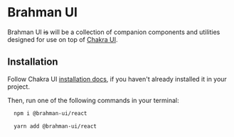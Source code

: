 # Brahman UI

Brahman UI ~~is~~ will be a collection of companion components and utilities designed for use on top of [Chakra UI](https://chakra-ui.com/).

## Installation

Follow Chakra UI [installation docs](https://chakra-ui.com/getting-started), if you haven't already installed it in your project.

Then, run one of the following commands in your terminal:

```bash
  npm i @brahman-ui/react
```

```bash
  yarn add @brahman-ui/react
```
